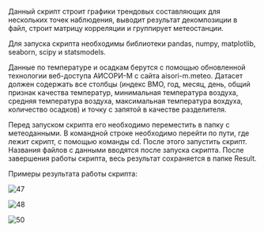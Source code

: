 Данный скрипт строит графики трендовых составляющих для нескольких точек наблюдения, выводит результат декомпозиции в файл, строит матрицу корреляции и группирует метеостанции.

Для запуска скрипта необходимы библиотеки pandas, numpy, matplotlib, seaborn, scipy и statsmodels.

Данные по температуре и осадкам берутся с помощью обновленной технологии веб-доступа АИСОРИ-М с сайта aisori-m.meteo. Датасет должен содержать все столбцы (индекс ВМО, год, месяц, день, общий признак качества температур, минимальная температура воздуха, средняя температура воздуха, максимальная температура вохдуха, количество осадков) и точку с запятой в качестве разделителя.

Перед запуском скрипта его необходимо переместить в папку с метеоданными. В командной строке необходимо перейти по пути, где лежит скрипт, с помощью команды cd. После этого запустить скрипт. Названия файлов с данными вводятся после запуска скрипта. После завершения работы скрипта, весь результат сохраняется в папке Result.

Примеры результата работы скрипта:

![47](https://user-images.githubusercontent.com/83878144/184534168-87e977ad-b0ec-4d91-9a03-7936951f86cd.png)

![48](https://user-images.githubusercontent.com/83878144/184534174-5e3b7a96-4955-4193-9757-6f84b311b040.png)

![50](https://user-images.githubusercontent.com/83878144/184534180-1231e91e-83e6-42d3-a530-33d6b51359c5.png)
